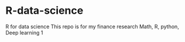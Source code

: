 # R-data-science
R for data science
This repo is for my finance research
Math, R, python, Deep learning
1
